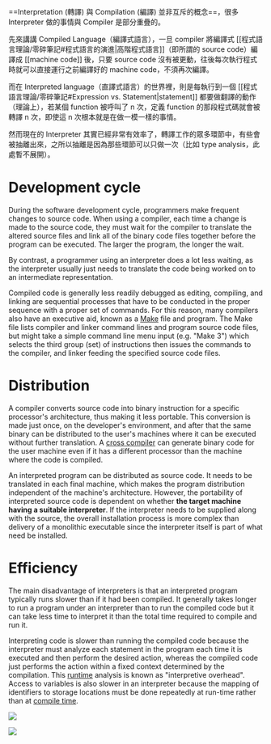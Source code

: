 ==Interpretation (轉譯) 與 Compilation (編譯) 並非互斥的概念==，很多 Interpreter 做的事情與 Compiler 是部分重疊的。

先來講講 Compiled Language（編譯式語言），一旦 compiler 將編譯式 [[程式語言理論/零碎筆記#程式語言的演進|高階程式語言]]（即所謂的 source code）編譯成 [[machine code]] 後，只要 source code 沒有被更動，往後每次執行程式時就可以直接運行之前編譯好的 machine code，不須再次編譯。

而在 Interpreted language（直譯式語言）的世界裡，則是每執行到一個 [[程式語言理論/零碎筆記#Expression vs. Statement|statement]] 都要做翻譯的動作（理論上），若某個 function 被呼叫了 n 次，定義 function 的那段程式碼就會被轉譯 n 次，即使這 n 次根本就是在做一模一樣的事情。

然而現在的 Interpreter 其實已經非常有效率了，轉譯工作的眾多環節中，有些會被抽離出來，之所以抽離是因為那些環節可以只做一次（比如 type analysis，此處暫不展開）。

# Development cycle

During the software development cycle, programmers make frequent changes to source code. When using a compiler, each time a change is made to the source code, they must wait for the compiler to translate the altered source files and link all of the binary code files together before the program can be executed. The larger the program, the longer the wait.

By contrast, a programmer using an interpreter does a lot less waiting, as the interpreter usually just needs to translate the code being worked on to an intermediate representation.

Compiled code is generally less readily debugged as editing, compiling, and linking are sequential processes that have to be conducted in the proper sequence with a proper set of commands. For this reason, many compilers also have an executive aid, known as a [Make](https://en.wikipedia.org/wiki/Make_(software)) file and program. The Make file lists compiler and linker command lines and program source code files, but might take a simple command line menu input (e.g. "Make 3") which selects the third group (set) of instructions then issues the commands to the compiler, and linker feeding the specified source code files.

# Distribution

A compiler converts source code into binary instruction for a specific processor's architecture, thus making it less portable. This conversion is made just once, on the developer's environment, and after that the same binary can be distributed to the user's machines where it can be executed without further translation. A [cross compiler](https://en.wikipedia.org/wiki/Cross_compiler) can generate binary code for the user machine even if it has a different processor than the machine where the code is compiled.

An interpreted program can be distributed as source code. It needs to be translated in each final machine, which makes the program distribution independent of the machine's architecture. However, the portability of interpreted source code is dependent on whether **the target machine having a suitable interpreter**. If the interpreter needs to be supplied along with the source, the overall installation process is more complex than delivery of a monolithic executable since the interpreter itself is part of what need be installed.

# Efficiency

The main disadvantage of interpreters is that an interpreted program typically runs slower than if it had been compiled. It generally takes longer to run a program under an interpreter than to run the compiled code but it can take less time to interpret it than the total time required to compile and run it.

Interpreting code is slower than running the compiled code because the interpreter must analyze each statement in the program each time it is executed and then perform the desired action, whereas the compiled code just performs the action within a fixed context determined by the compilation. This [runtime](https://en.wikipedia.org/wiki/Run_time_(program_lifecycle_phase)) analysis is known as "interpretive overhead". Access to variables is also slower in an interpreter because the mapping of identifiers to storage locations must be done repeatedly at run-time rather than at [compile time](https://en.wikipedia.org/wiki/Compile_time).

![](<https://raw.githubusercontent.com/Jamison-Chen/KM-software/master/img/Screen Shot 2022-10-18 at 1.12.13 AM.png>)

![](<https://raw.githubusercontent.com/Jamison-Chen/KM-software/master/img/Screen Shot 2022-10-18 at 1.12.44 AM.png>)
